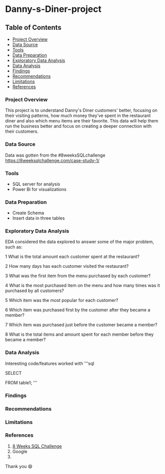 # Danny-s-Diner-project

## Table of Contents

- [Project Overview](#project-overview)
- [Data Source](#data-source)
- [Tools](#tools)
- [Data Preparation ](#data-preparation)
- [Exploratory Data Analysis](#exploratory-data-analysis)
- [Data Analysis](#data-analysis)
- [Findings](#findings)
- [Recommendations](#recommendations)
- [Limitations](#limitations)
- [References](#references)

### Project Overview
This project is to understand Danny's Diner customers' better, focusing on their visiting patterns, how much money they’ve spent in the restaurant diner and also which menu items are their favorite. This data will help them run the business better and focus on creating a deeper connection with their customers.

### Data Source
Data was gotten from the #8weeksSQLchallenge 
https://8weeksqlchallenge.com/case-study-1/

### Tools
- SQL server for analysis
- Power Bi for visualizations

### Data Preparation
- Create Schema
- Insert data in three tables

### Exploratory Data Analysis
EDA considered the data explored to answer some of the major problem, such as:

1 What is the total amount each customer spent at the restaurant?

2 How many days has each customer visited the restaurant?

3 What was the first item from the menu purchased by each customer?

4 What is the most purchased item on the menu and how many times was it purchased by all customers?

5 Which item was the most popular for each customer?

6 Which item was purchased first by the customer after they became a member?

7 Which item was purchased just before the customer became a member?

8 What is the total items and amount spent for each member before they became a member?

### Data Analysis
Interesting code/features worked with
'''sql

SELECT 

FROM table1;
'''

### Findings

### Recommendations

### Limitations

### References
1. [8 Weeks SQL Challenge](https://8weeksqlchallenge.com/getting-started/)
2. Google
3. 
 Thank you 😄
